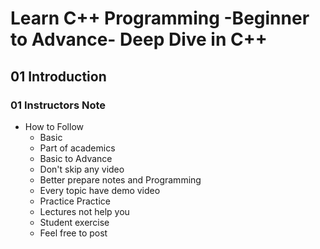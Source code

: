 # Learn C++ Programming -Beginner to Advance- Deep Dive in C++

## 01 Introduction

### 01 Instructors Note

- How to Follow
  - Basic
  - Part of academics
  - Basic to Advance
  - Don't skip any video
  - Better prepare notes and Programming
  - Every topic have demo video
  - Practice Practice
  - Lectures not help you
  - Student exercise
  - Feel free to post